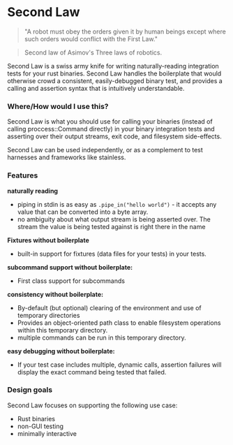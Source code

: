 # Second Law

> "A robot must obey the orders given it by human beings except where such orders would conflict with the First Law."

> Second law of Asimov's Three laws of robotics.

Second Law is a swiss army knife for writing naturally-reading integration tests for your rust binaries. Second Law handles the boilerplate that would otherwise crowd a consistent, easily-debugged binary test, and provides a calling and assertion syntax that is intuitively understandable.

### Where/How would I use this?

Second Law is what you should use for calling your binaries (instead of calling proccess::Command directly) in your binary integration tests and asserting over their output streams, exit code, and filesystem side-effects.

Second Law can be used independently, or as a complement to test harnesses and frameworks like stainless.

### Features

**naturally reading**

* piping in stdin is as easy as ```.pipe_in("hello world")``` - it accepts any value that can be converted into a byte array.
* no ambiguity about what output stream is being asserted over. The stream the value is being tested against is right there in the name

**Fixtures without boilerplate**

* built-in support for fixtures (data files for your tests) in your tests.

**subcommand support without boilerplate:**

* First class support for subcommands

**consistency without boilerplate:**

* By-default (but optional) clearing of the environment and use of temporary directories
* Provides an object-oriented path class to enable filesystem operations within this temporary directory.
* multiple commands can be run in this temporary directory.

**easy debugging without boilerplate:**

* If your test case includes multiple, dynamic calls, assertion failures will display the exact command being tested that failed.

### Design goals

Second Law focuses on supporting the following use case:

* Rust binaries
* non-GUI testing
* minimally interactive
